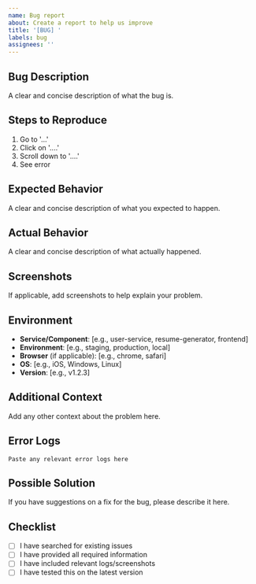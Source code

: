 ```yaml
---
name: Bug report
about: Create a report to help us improve
title: '[BUG] '
labels: bug
assignees: ''
---
```


## Bug Description
A clear and concise description of what the bug is.

## Steps to Reproduce
1. Go to '...'
2. Click on '....'
3. Scroll down to '....'
4. See error

## Expected Behavior
A clear and concise description of what you expected to happen.

## Actual Behavior
A clear and concise description of what actually happened.

## Screenshots
If applicable, add screenshots to help explain your problem.

## Environment
- **Service/Component**: [e.g., user-service, resume-generator, frontend]
- **Environment**: [e.g., staging, production, local]
- **Browser** (if applicable): [e.g., chrome, safari]
- **OS**: [e.g., iOS, Windows, Linux]
- **Version**: [e.g., v1.2.3]

## Additional Context
Add any other context about the problem here.

## Error Logs
```
Paste any relevant error logs here
```

## Possible Solution
If you have suggestions on a fix for the bug, please describe it here.

## Checklist
- [ ] I have searched for existing issues
- [ ] I have provided all required information
- [ ] I have included relevant logs/screenshots
- [ ] I have tested this on the latest version